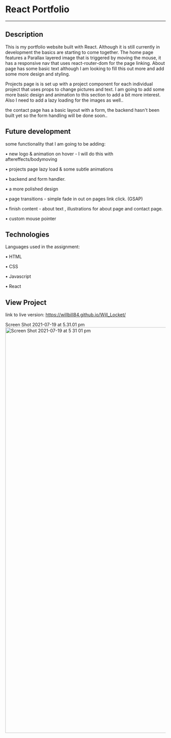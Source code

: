 # React Portfolio
--------------------------------------------------

## Description

This is my portfolio website built with React. Although it is still currently in development the basics are starting to come together. The home page features a Parallax layered image that is triggered by moving the mouse, it has a responsive nav that uses react-router-dom for the page linking. About page has some basic text although I am looking to fill this out more and add some more design and styling. 

Projects page is is set up with a project component for each individual project that uses props to change pictures and text. I am going to add some more basic design and animation to this section to add a bit more interest. Also I need to add a lazy loading for the images as well.. 

the contact page has a basic layout with a form, the backend hasn't been built yet so the form handling will be done soon.. 


## Future development 

some functionality that I am going to be adding: 

• new logo & animation on hover - I will do this with aftereffects/bodymoving 

• projects page lazy load & some subtle animations

• backend and form handler. 

• a more polished design 

• page transitions - simple fade in out on pages link click. (GSAP)

• finish content - about text , illustrations for about page and contact page. 

• custom mouse pointer


## Technologies

Languages used in the assignment:

• HTML 

• CSS 

• Javascript

• React


## View Project

link to live version:
https://willbill84.github.io/Will_Locket/

Screen Shot 2021-07-19 at 5.31.01 pm<img width="1271" alt="Screen Shot 2021-07-19 at 5 31 01 pm" src="https://user-images.githubusercontent.com/78286026/126121927-ca7a6e57-2c29-474d-9981-761d6a8a9aa6.png">


